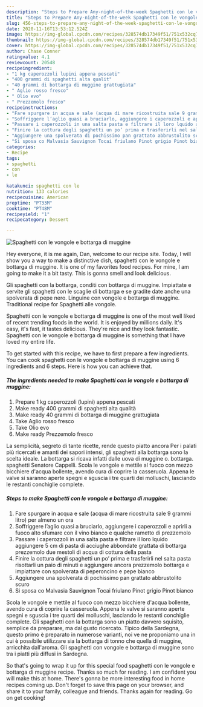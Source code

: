 ```yaml
---
description: "Steps to Prepare Any-night-of-the-week Spaghetti con le vongole e bottarga di muggine"
title: "Steps to Prepare Any-night-of-the-week Spaghetti con le vongole e bottarga di muggine"
slug: 456-steps-to-prepare-any-night-of-the-week-spaghetti-con-le-vongole-e-bottarga-di-muggine
date: 2020-11-16T13:53:12.524Z
image: https://img-global.cpcdn.com/recipes/328574db17349f51/751x532cq70/spaghetti-con-le-vongole-e-bottarga-di-muggine-recipe-main-photo.jpg
thumbnail: https://img-global.cpcdn.com/recipes/328574db17349f51/751x532cq70/spaghetti-con-le-vongole-e-bottarga-di-muggine-recipe-main-photo.jpg
cover: https://img-global.cpcdn.com/recipes/328574db17349f51/751x532cq70/spaghetti-con-le-vongole-e-bottarga-di-muggine-recipe-main-photo.jpg
author: Chase Conner
ratingvalue: 4.1
reviewcount: 20548
recipeingredient:
- "1 kg caperozzoli lupini appena pescati"
- "400 grammi di spaghetti alta qualit"
- "40 grammi di bottarga di muggine grattugiata"
- " Aglio rosso fresco"
- " Olio evo"
- " Prezzemolo fresco"
recipeinstructions:
- "Fare spurgare in acqua e sale (acqua di mare ricostruita sale 9 grammi litro) per almeno un ora"
- "Soffriggere l’aglio quasi a bruciarlo, aggiungere i caperozzoli e aprirli a fuoco alto sfumare con il vino bianco e qualche rametto di prezzemolo"
- "Passare i caperozzoli in una salta pasta e filtrare il loro lquido aggiungere 5 cm di pasta di acciughe abbondate grattata di bottarga prezzemolo due mestoli di acqua di cottura della pasta"
- "Finire la cottura degli spaghetti un po’ prima e trasferirli nel salta pasta risottarli un paio di minuti e aggiungere ancora prezzemolo bottarga e impiattare con spolverata di peperoncino e pepe bianco"
- "Aggiungere una spolverata di pochissimo pan grattato abbrustolito scuro"
- "Si sposa co Malvasia Sauvignon Tocai friulano Pinot grigio Pinot bianco"
categories:
- Recipe
tags:
- spaghetti
- con
- le

katakunci: spaghetti con le 
nutrition: 133 calories
recipecuisine: American
preptime: "PT33M"
cooktime: "PT48M"
recipeyield: "1"
recipecategory: Dessert

---
```



![Spaghetti con le vongole e bottarga di muggine](https://img-global.cpcdn.com/recipes/328574db17349f51/751x532cq70/spaghetti-con-le-vongole-e-bottarga-di-muggine-recipe-main-photo.jpg)

Hey everyone, it is me again, Dan, welcome to our recipe site. Today, I will show you a way to make a distinctive dish, spaghetti con le vongole e bottarga di muggine. It is one of my favorites food recipes. For mine, I am going to make it a bit tasty. This is gonna smell and look delicious.

Gli spaghetti con la bottarga, conditi con bottarga di muggine. Impiattate e servite gli spaghetti con le scaglie di bottarga e se gradite date anche una spolverata di pepe nero. Linguine con vongole e bottarga di muggine. Traditional recipe for Spaghetti alle vongole.

Spaghetti con le vongole e bottarga di muggine is one of the most well liked of recent trending foods in the world. It is enjoyed by millions daily. It's easy, it's fast, it tastes delicious. They're nice and they look fantastic. Spaghetti con le vongole e bottarga di muggine is something that I have loved my entire life.


To get started with this recipe, we have to first prepare a few ingredients. You can cook spaghetti con le vongole e bottarga di muggine using 6 ingredients and 6 steps. Here is how you can achieve that.

<!--inarticleads1-->

##### The ingredients needed to make Spaghetti con le vongole e bottarga di muggine:

1. Prepare 1 kg caperozzoli (lupini) appena pescati
1. Make ready 400 grammi di spaghetti alta qualità
1. Make ready 40 grammi di bottarga di muggine grattugiata
1. Take  Aglio rosso fresco
1. Take  Olio evo
1. Make ready  Prezzemolo fresco


La semplicità, segreto di tante ricette, rende questo piatto ancora Per i palati più ricercati e amanti dei sapori intensi, gli spaghetti alla bottarga sono la scelta ideale. La bottarga si ricava infatti dalle uova di muggine o. bottarga. spaghetti Senatore Cappelli. Scola le vongole e mettile al fuoco con mezzo bicchiere d&#39;acqua bollente, avendo cura di coprire la casseruola. Appena le valve si saranno aperte spegni e sguscia i tre quarti dei molluschi, lasciando le restanti conchiglie complete. 

<!--inarticleads2-->

##### Steps to make Spaghetti con le vongole e bottarga di muggine:

1. Fare spurgare in acqua e sale (acqua di mare ricostruita sale 9 grammi litro) per almeno un ora
1. Soffriggere l’aglio quasi a bruciarlo, aggiungere i caperozzoli e aprirli a fuoco alto sfumare con il vino bianco e qualche rametto di prezzemolo
1. Passare i caperozzoli in una salta pasta e filtrare il loro lquido aggiungere 5 cm di pasta di acciughe abbondate grattata di bottarga prezzemolo due mestoli di acqua di cottura della pasta
1. Finire la cottura degli spaghetti un po’ prima e trasferirli nel salta pasta risottarli un paio di minuti e aggiungere ancora prezzemolo bottarga e impiattare con spolverata di peperoncino e pepe bianco
1. Aggiungere una spolverata di pochissimo pan grattato abbrustolito scuro
1. Si sposa co Malvasia Sauvignon Tocai friulano Pinot grigio Pinot bianco


Scola le vongole e mettile al fuoco con mezzo bicchiere d&#39;acqua bollente, avendo cura di coprire la casseruola. Appena le valve si saranno aperte spegni e sguscia i tre quarti dei molluschi, lasciando le restanti conchiglie complete. Gli spaghetti con la bottarga sono un piatto davvero squisito, semplice da preparare, ma dal gusto ricercato. Tipico della Sardegna, questo primo è preparato in numerose varianti, noi ve ne proponiamo una in cui è possibile utilizzare sia la bottarga di tonno che quella di muggine, arricchita dall&#39;aroma. Gli spaghetti con vongole e bottarga di muggine sono tra i piatti più diffusi in Sardegna. 

So that's going to wrap it up for this special food spaghetti con le vongole e bottarga di muggine recipe. Thanks so much for reading. I am confident you will make this at home. There's gonna be more interesting food in home recipes coming up. Don't forget to save this page on your browser, and share it to your family, colleague and friends. Thanks again for reading. Go on get cooking!
